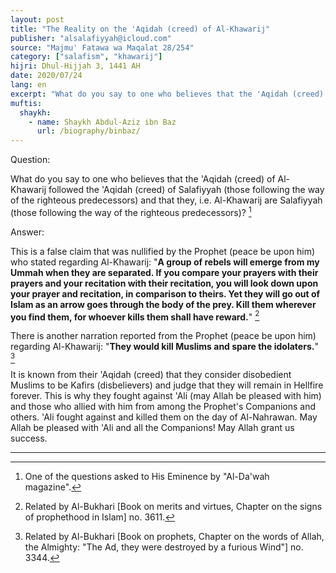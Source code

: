 ```yaml
---
layout: post
title: "The Reality on the 'Aqidah (creed) of Al-Khawarij"
publisher: "alsalafiyyah@icloud.com"
source: "Majmu' Fatawa wa Maqalat 28/254"
category: ["salafism", "khawarij"]
hijri: Dhul-Hijjah 3, 1441 AH
date: 2020/07/24
lang: en
excerpt: "What do you say to one who believes that the 'Aqidah (creed) of Al-Khawarij followed the 'Aqidah (creed) of Salafiyyah"
muftis:
  shaykh: 
    - name: Shaykh Abdul-Aziz ibn Baz
      url: /biography/binbaz/
---
```


Question:

What do you say to one who believes that the 'Aqidah (creed) of Al-Khawarij followed the 'Aqidah (creed) of Salafiyyah (those following the way of the righteous predecessors) and that they, i.e. Al-Khawarij are Salafiyyah (those following the way of the righteous predecessors)? [^1]

Answer:

This is a false claim that was nullified by the Prophet (peace be upon him) who stated regarding Al-Khawarij: "**A group of rebels will emerge from my Ummah when they are separated. If you compare your prayers with their prayers and your recitation with their recitation, you will look down upon your prayer and recitation, in comparison to theirs. Yet they will go out of Islam as an arrow goes through the body of the prey. Kill them wherever you find them, for whoever kills them shall have reward.**" [^2]

There is another narration reported from the Prophet (peace be upon him) regarding Al-Khawarij: "**They would kill Muslims and spare the idolaters.**" [^3]

It is known from their 'Aqidah (creed) that they consider disobedient Muslims to be Kafirs (disbelievers) and judge that they will remain in Hellfire forever. This is why they fought against 'Ali (may Allah be pleased with him) and those who allied with him from among the Prophet's Companions and others. 'Ali fought against and killed them on the day of Al-Nahrawan. May Allah be pleased with 'Ali and all the Companions! May Allah grant us success.

---

[^1]: One of the questions asked to His Eminence by "Al-Da'wah magazine".
[^2]: Related by Al-Bukhari [Book on merits and virtues, Chapter on the signs of prophethood in Islam] no. 3611.
[^3]: Related by Al-Bukhari [Book on prophets, Chapter on the words of Allah, the Almighty: "The Ad, they were destroyed by a furious Wind"] no. 3344.
